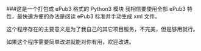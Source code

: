 ###这是一个打包成 ePub3 格式的 Python3 模块
我相信要使用全部 ePub3 特性，最快速方便的办法是阅读 ePub3 标准并手动生成 xml 文件。

这个程序存在的主要意义是为了我自己的其它项目服务，不完美，但是够用就行。

如果这个程序需要简单改进就能对你有用，欢迎改进。